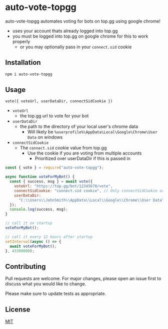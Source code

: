 # auto-vote-topgg

auto-vote-topgg automates voting for bots on top.gg using google chrome!

- uses your account thats already logged into top.gg
- you must be logged into top.gg on google chrome for this to work properly
  - or you may optionally pass in your `connect.sid` cookie

## Installation

```bash
npm i auto-vote-topgg
```

## Usage

`vote({ voteUrl, userDataDir, connectSidCookie })`

- `voteUrl`
  - the top.gg url to vote for your bot
- `userDataDir`
  - the path to the directory of your local user's chrome data
    - Will likely be `%userprofile%\AppData\Local\Google\Chrome\User Data` on windows
- `connectSidCookie`
  - The `connect.sid` cookie value from top.gg
    - Use the cookie if you are voting from multiple accounts
      - Prioritized over userDataDir if this is passed in

```js
const { vote } = require("auto-vote-topgg");

async function voteForMyBot() {
  const { success, msg } = await vote({
    voteUrl: "https://top.gg/bot/12345678/vote",
    connectSidCookie: "connect.sid cookie", // Only connectSidCookie or userDataDir is required. connectSidCookie input will be prioritized.
    userDataDir:
      "C:\\Users\\JohnSmith\\AppData\\Local\\Google\\Chrome\\User Data", // Only connectSidCookie or userDataDir is required. connectSidCookie input will be prioritized.
  });
  console.log(success, msg);
}

// call it on startup
voteForMyBot();

// call it every 12 hours after startup
setInterval(async () => {
  await voteForMyBot();
}, 43300000);
```

## Contributing

Pull requests are welcome. For major changes, please open an issue first to discuss what you would like to change.

Please make sure to update tests as appropriate.

## License

[MIT](https://choosealicense.com/licenses/mit/)

